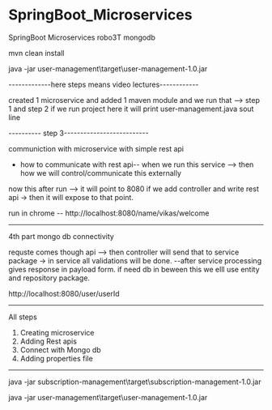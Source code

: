 # SpringBoot_Microservices
SpringBoot Microservices robo3T   mongodb


mvn clean install

java -jar user-management\target\user-management-1.0.jar

-------------here steps means video lectures------------

created 1 microservice and added 1 maven module and we run that   --> step 1 and step 2 
if we run project here it will print user-management.java sout line

---------- step 3--------------------------

communiction with microservice with simple rest api 


- how to communicate with rest api--  when we run this service --> then how we will control/communicate this externally

now this after run --> it will point to 8080
if we add controller  and write rest api  -> then it will expose to that point.


run in chrome -- http://localhost:8080/name/vikas/welcome

----------------------------------------


4th part mongo db connectivity


requste comes though api --> then controller will send that to service package  -> in service all validations will be done.
--after service  processing gives response in payload form.
if need db in beween  this we elll use entity and repository package.

http://localhost:8080/user/userId

-----------------------------

All steps
1. Creating microservice
2. Adding Rest apis
3. Connect with Mongo db
4. Adding properties file



-----------------------------

java -jar subscription-management\target\subscription-management-1.0.jar

java -jar user-management\target\user-management-1.0.jar
